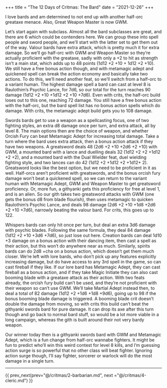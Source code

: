 +++
title = "The 12 Days of Critmas: The Bard"
date = "2021-12-26"
+++

I love bards and am determined to not end up with another half-orc greataxe menace. Also, Great Weapon Master is now GWM.
<!-- more -->

Let’s start again with subclass. Almost all the bard subclasses are great, and there are 6 which could be contenders here. We can group these into spell people and sword people, and we’ll start with the latter set to get them out of the way. Valour bards have extra attack, which is pretty much it for extra damage. So we’ll go half-orc with GWM and Weapon Master so they’re actually proficient with the greataxe, sadly with only a +2 to hit as strength isn’t a main stat, which adds up to 48 points (1d12 +2 +10 + 1d12 +2 +10). We still have a free bonus action though, and with metamagic adept and quickened spell can break the action economy and basically take two actions. To do this, we’ll need another feat, so we’ll switch from a half-orc to a variant human. The highest damage spell a bard can cast at level 8 is Raulothim’s Psychic Lance, for 7d6, so our total for the turn reaches 90 damage (1d12 +2 +10 +1d12 +2 +10 +7d6). Even with crits, the half-orc build loses out to this one, reaching 72 damage. You still have a free bonus action with the half-orc, but the bard spell list has no bonus action spells which do damage. With crits, the metamagic adept build gets you to 108 damage.


Swords bards get to use a weapon as a spellcasting focus, one of two fighting styles, an extra d8 damage once per turn, and extra attack, all by level 8. The main options then are the choice of weapon, and whether Orcish Fury can beat Metamagic Adept for increasing total damage. Take a turn where the bard uses extra attack, then a bonus action attack if they have two weapons. A greatsword deals 48 (2d6 +2 +10 +2d6 +2 +10) with GWM, a mounted bard with a lance and duelling deals 32 (1d12 +2 +2 +1d12 +2 +2), and a mounted bard with the Dual Wielder feat, duel wielding fighting style, and two lances can do 42 (1d12 +2 +1d12 +2 +1d12+ 2). Greatsword looks like the best option, but we need to be proficient in it as well. Half-orcs aren’t proficient with greatswords, and the bonus orcish fury damage won’t beat a quickened spell, so we can return to the variant human with Metamagic Adept, GWM and Weapon Master to get greatsword proficiency. Or, more fun, a githyanki gets this proficiency for free at level 1, and is an alien. So our gith takes two greatsword attacks with GWM (one gets the bonus d8 from blade flourish), then uses metamagic to quicken Raulothim’s Psychic Lance, and deals 98 damage (2d6 +2 +10 +1d8 +2d6 +2 +10 +7d6), narrowly beating the valour bard. For crits, this goes up to 122. 

Whispers bards can only hit once per turn, but deal an extra 3d6 damage with psychic blades. Following the same formula, they deal 84 damage (1d12 +2 +10 +3d6 +7d6), so just lose out here. Creation bards can deal 1d10 +3 damage on a bonus action with their dancing item, then cast a spell as their action, but this won’t do anywhere near as much. Similarly, spirits bards can do 2d8 +cha on a bonus action, which doesn’t get them much closer. We’re left with lore bards, who don’t pick up any features explicitly increasing damage, but do have access to any 3rd spell in the game, so can cast fireball if they like. If our lore bard has Metamagic Adept, they can cast fireball as a bonus action, and if they take Magic Initiate they can also cast booming blade with a greataxe attack as their action. With two feats already, the orcish fury build can’t be used, and they’re not proficient with their weapon so can’t use GWM. We’ll take Martial Adept instead then, to deal a total of 82 damage (1d12 +2 +1d6 +1d8 +9d6), going up to 98 if the bonus booming blade damage is triggered. A booming blade crit doesn’t double the damage from moving, so with crits this build can’t beat the githyanki swords bard for pure damage. It can drop its axe after this turn though and go back to normal bard stuff, so would be a lot more viable in a long campaign, whereas the gith is built around their not very bardy weapon.

Our winner today then is a githyanki swords bard with GWM and Metamagic Adept, which is a fun change from half-orc wannabe fighters. It might be fun to predict who’ll win this weird contest for level 8 kills, and I’m guessing action surge is so powerful that no other class will beat fighter. Ignoring action surge though, I’ll say fighter, sorcerer or warlock will do the most damage in a single turn.
***
{{ prev_next(prev="@/critmas/2-barbarian.md", next ="@/critmas/4-cleric.md") }}
